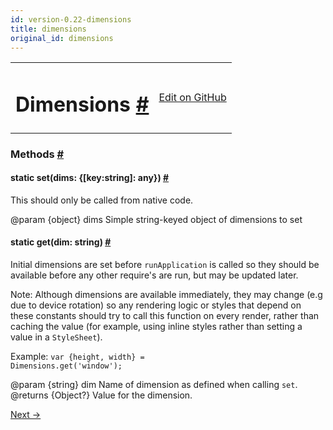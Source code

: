 ```yaml
---
id: version-0.22-dimensions
title: dimensions
original_id: dimensions
---
```

<a id="content"></a><table width="100%"><tbody><tr><td><h1><a class="anchor" name="dimensions"></a>Dimensions <a class="hash-link" href="docs/dimensions.html#dimensions">#</a></h1></td><td style="text-align:right;"><a target="_blank" href="https://github.com/facebook/react-native/blob/master/Libraries/Utilities/Dimensions.js">Edit on GitHub</a></td></tr></tbody></table><div><div></div><span><h3><a class="anchor" name="methods"></a>Methods <a class="hash-link" href="docs/dimensions.html#methods">#</a></h3><div class="props"><div class="prop"><h4 class="propTitle"><a class="anchor" name="set"></a><span class="propType">static </span>set<span class="propType">(dims: {[key:string]: any})</span> <a class="hash-link" href="docs/dimensions.html#set">#</a></h4><div><p>This should only be called from native code.</p><p>@param {object} dims Simple string-keyed object of dimensions to set</p></div></div><div class="prop"><h4 class="propTitle"><a class="anchor" name="get"></a><span class="propType">static </span>get<span class="propType">(dim: string)</span> <a class="hash-link" href="docs/dimensions.html#get">#</a></h4><div><p>Initial dimensions are set before <code>runApplication</code> is called so they should
be available before any other require's are run, but may be updated later.</p><p>Note: Although dimensions are available immediately, they may change (e.g
due to device rotation) so any rendering logic or styles that depend on
these constants should try to call this function on every render, rather
than caching the value (for example, using inline styles rather than
setting a value in a <code>StyleSheet</code>).</p><p>Example: <code>var {height, width} = Dimensions.get('window');</code></p><p>@param {string} dim Name of dimension as defined when calling <code>set</code>.
@returns {Object?} Value for the dimension.</p></div></div></div></span></div><div class="docs-prevnext"><a class="docs-next" href="docs/intentandroid.html#content">Next →</a></div>